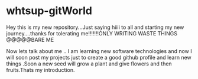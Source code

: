# whtsup-gitWorld
Hey this is my new repository...Just saying hiiii to all and starting my new journey....thanks for tolerating me!!!!!!!ONLY WRITING WASTE THINGS @@@@@BARE ME

Now lets talk about me ..
I am learning new software technologies and now I will soon post my projects just to create a good github profile and learn new things .Soon a new seed will grow a plant and give flowers and then fruits.Thats my introduction.
